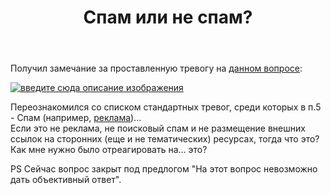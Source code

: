 ﻿---
title: "Спам или не спам?"
se.owner.user_id: 420098
se.owner.display_name: "Jack_oS"
se.owner.link: "https://ru.meta.stackoverflow.com/users/420098/jack-os"
se.link: "https://ru.meta.stackoverflow.com/questions/11320/%d0%a1%d0%bf%d0%b0%d0%bc-%d0%b8%d0%bb%d0%b8-%d0%bd%d0%b5-%d1%81%d0%bf%d0%b0%d0%bc"
se.question_id: 11320
se.post_type: question
---
<p>Получил замечание за проставленную тревогу на <a href="https://ru.stackoverflow.com/questions/1235792/seo-%D0%B2%D0%BB%D0%B8%D1%8F%D0%BD%D0%B8%D0%B5-%D1%81%D1%82%D0%B0%D1%82%D0%B5%D0%B9-%D0%BD%D0%B0-%D0%B3%D0%BB%D0%B0%D0%B2%D0%BD%D0%BE%D0%B9-%D1%81%D1%82%D1%80%D0%B0%D0%BD%D0%B8%D1%86%D0%B5">данном вопросе</a>:</p>
<p><a href="https://i.stack.imgur.com/bbg2C.png" rel="nofollow noreferrer"><img src="https://i.stack.imgur.com/bbg2C.png" alt="введите сюда описание изображения" /></a></p>
<p>Переознакомился со списком стандартных тревог, среди которых в п.5 - Спам (например, <a href="https://meta.stackexchange.com/questions/58032/what-are-the-spam-and-rude-or-abusive-offensive-flags-and-how-do-they-wor">реклама</a>)...<br />
Если это не реклама, не поисковый спам и не размещение внешних ссылок на сторонних (еще и не тематических) ресурсах, тогда что это? Как мне нужно было отреагировать на... это?</p>
<p>PS Сейчас вопрос закрыт под предлогом &quot;На этот вопрос невозможно дать объективный ответ&quot;.</p>
